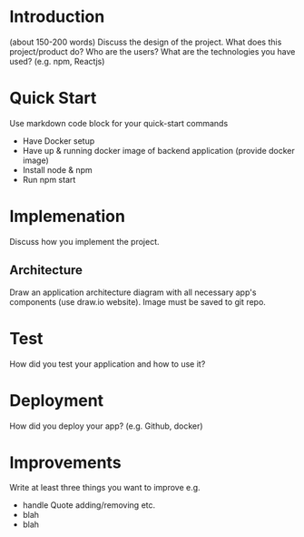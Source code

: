 # Introduction
(about 150-200 words)
Discuss the design of the project. What does this project/product do? Who are the users? What are the technologies you have used? (e.g. npm, Reactjs)

# Quick Start
Use markdown code block for your quick-start commands
- Have Docker setup
- Have up & running docker image of backend application (provide docker image)
- Install node & npm
- Run npm start

# Implemenation
Discuss how you implement the project.

## Architecture
Draw an application architecture diagram with all necessary app's components (use draw.io website). Image must be saved to git repo.

# Test
How did you test your application and how to use it? 

# Deployment
How did you deploy your app? (e.g. Github, docker)

# Improvements
Write at least three things you want to improve 
e.g. 
- handle Quote adding/removing etc.
- blah
- blah
